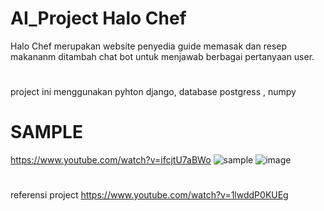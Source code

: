 # AI_Project Halo Chef

Halo Chef merupakan website penyedia guide memasak dan resep makananm ditambah chat bot untuk menjawab berbagai pertanyaan user.
#
project ini menggunakan pyhton django, database postgress , numpy
# SAMPLE
https://www.youtube.com/watch?v=ifcjtU7aBWo
![sample](https://user-images.githubusercontent.com/39726092/145192819-66b73b1f-00a6-4fa7-aa42-6e3eadc7091f.png)
![image](https://user-images.githubusercontent.com/39726092/148346278-18da7b7f-6422-41cb-8899-68f14e58456c.png)

#
referensi project https://www.youtube.com/watch?v=1lwddP0KUEg

